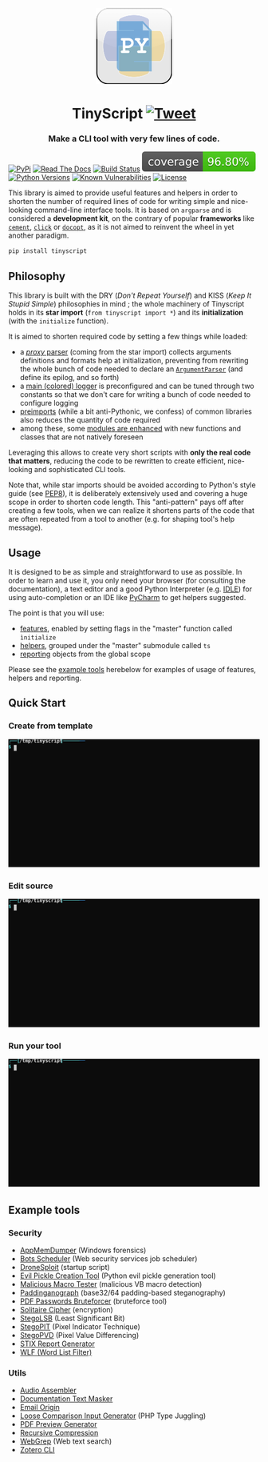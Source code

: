 <p align="center" id="top"><img src="https://github.com/dhondta/python-tinyscript/raw/main/docs/pages/img/logo.png"></p>
<h1 align="center">TinyScript <a href="https://twitter.com/intent/tweet?text=TinyScript%20-%20Devkit%20for%20quickly%20building%20CLI%20tools%20with%20Python.%0D%0APython%20library%20with%20many%20features%20for%20writing%20short,%20simple%20and%20nice-looking%20CLI%20tools.%0D%0Ahttps%3a%2f%2fgithub%2ecom%2fdhondta%2fpython-tinyscript%0D%0A&hashtags=python,programming,devkit,console,cli,tools,ctftools"><img src="https://img.shields.io/badge/Tweet--lightgrey?logo=twitter&style=social" alt="Tweet" height="20"/></a></h1>
<h3 align="center">Make a CLI tool with very few lines of code.</h3>

[![PyPi](https://img.shields.io/pypi/v/tinyscript.svg)](https://pypi.python.org/pypi/tinyscript/)
[![Read The Docs](https://readthedocs.org/projects/python-tinyscript/badge/?version=latest)](https://python-tinyscript.readthedocs.io/en/latest/?badge=latest)
[![Build Status](https://github.com/dhondta/python-tinyscript/actions/workflows/python-package.yml/badge.svg)](https://github.com/dhondta/python-tinyscript/actions/workflows/python-package.yml)
[![Coverage Status](https://raw.githubusercontent.com/dhondta/python-tinyscript/main/docs/coverage.svg)](#)
[![Python Versions](https://img.shields.io/pypi/pyversions/tinyscript.svg)](https://pypi.python.org/pypi/tinyscript/)
[![Known Vulnerabilities](https://snyk.io/test/github/dhondta/python-tinyscript/badge.svg?targetFile=requirements.txt)](https://snyk.io/test/github/dhondta/python-tinyscript?targetFile=requirements.txt)
[![License](https://img.shields.io/pypi/l/tinyscript.svg)](https://pypi.python.org/pypi/tinyscript/)

This library is aimed to provide useful features and helpers in order to shorten the number of required lines of code for writing simple and nice-looking command-line interface tools. It is based on `argparse` and is considered a **development kit**, on the contrary of popular **frameworks** like [`cement`](https://builtoncement.com/), [`click`](https://click.palletsprojects.com) or [`docopt`](http://docopt.org), as it is not aimed to reinvent the wheel in yet another paradigm.

```sh
pip install tinyscript
```

## Philosophy

This library is built with the DRY (*Don't Repeat Yourself*) and KISS (*Keep It Stupid Simple*) philosophies in mind ; the whole machinery of Tinyscript holds in its **star import** (`from tinyscript import *`) and its **initialization** (with the `initialize` function).

It is aimed to shorten required code by setting a few things while loaded:
- a [*proxy* parser](https://python-tinyscript.readthedocs.io/en/latest/internals.html#proxy-parser) (coming from the star import) collects arguments definitions and formats help at initialization, preventing from rewriting the whole bunch of code needed to declare an [`ArgumentParser`](https://docs.python.org/3/library/argparse.html#example) (and define its epilog, and so forth)
- a [main (colored) logger](https://python-tinyscript.readthedocs.io/en/latest/internals.html#pre-configured-colored-logger) is preconfigured and can be tuned through two constants so that we don't care for writing a bunch of code needed to configure logging
- [preimports](https://python-tinyscript.readthedocs.io/en/latest/internals.html#pre-imports) (while a bit anti-Pythonic, we confess) of common libraries also reduces the quantity of code required
- among these, some [modules are enhanced](https://python-tinyscript.readthedocs.io/en/latest/enhancements.html) with new functions and classes that are not natively foreseen

Leveraging this allows to create very short scripts with **only the real code that matters**, reducing the code to be rewritten to create efficient, nice-looking and sophisticated CLI tools.

Note that, while star imports should be avoided according to Python's style guide (see [PEP8](https://pep8.org/#imports)), it is deliberately extensively used and covering a huge scope in order to shorten code length. This "anti-pattern" pays off after creating a few tools, when we can realize it shortens parts of the code that are often repeated from a tool to another (e.g. for shaping tool's help message).

## Usage

It is designed to be as simple and straightforward to use as possible. In order to learn and use it, you only need your browser (for consulting the documentation), a text editor and a good Python Interpreter (e.g. [IDLE](https://docs.python.org/3/library/idle.html)) for using auto-completion or an IDE like [PyCharm](https://www.jetbrains.com/pycharm/) to get helpers suggested.

The point is that you will use:
- [features](https://python-tinyscript.readthedocs.io/en/latest/utility.html), enabled by setting flags in the "master" function called `ìnitialize`
- [helpers](https://python-tinyscript.readthedocs.io/en/latest/helpers.html), grouped under the "master" submodule called `ts`
- [reporting](https://python-tinyscript.readthedocs.io/en/latest/reporting.html) objects from the global scope

Please see the [example tools](#example-tools) herebelow for examples of usage of features, helpers and reporting.

## Quick Start

### Create from template

<p align="center"><img src="https://raw.githubusercontent.com/dhondta/python-tinyscript/main/docs/pages/demos/create.svg"></p>

### Edit source

<p align="center"><img src="https://raw.githubusercontent.com/dhondta/python-tinyscript/main/docs/pages/demos/edit.svg"></p>

### Run your tool

<p align="center"><img src="https://raw.githubusercontent.com/dhondta/python-tinyscript/main/docs/pages/demos/run.svg"></p>

## Example tools

### Security

- [AppMemDumper](https://github.com/dhondta/AppmemDumper) (Windows forensics)
- [Bots Scheduler](https://github.com/dhondta/bots-scheduler) (Web security services job scheduler)
- [DroneSploit](https://github.com/dhondta/dronesploit) (startup script)
- [Evil Pickle Creation Tool](https://gist.github.com/dhondta/0224d42a6f9dde00247ff8646f4e89aa) (Python evil pickle generation tool)
- [Malicious Macro Tester](https://github.com/dhondta/malicious-macro-tester) (malicious VB macro detection)
- [Paddinganograph](https://gist.github.com/dhondta/90a07d9d106775b0cd29bb51ffe15954) (base32/64 padding-based steganography)
- [PDF Passwords Bruteforcer](https://gist.github.com/dhondta/efe84a92e4dfae3b6c14932c73ab2577) (bruteforce tool)
- [Solitaire Cipher](https://gist.github.com/dhondta/1858f406fc55e5e5d440ff26432ad0a4) (encryption)
- [StegoLSB](https://gist.github.com/dhondta/d2151c82dcd9a610a7380df1c6a0272c) (Least Significant Bit)
- [StegoPIT](https://gist.github.com/dhondta/30abb35bb8ee86109d17437b11a1477a) (Pixel Indicator Technique)
- [StegoPVD](https://gist.github.com/dhondta/feaf4f5fb3ed8d1eb7515abe8cde4880) (Pixel Value Differencing)
- [STIX Report Generator](https://gist.github.com/dhondta/ca5fb748957b1ec6f13418ac41c94d5b)
- [WLF (Word List Filter)](https://gist.github.com/dhondta/82a7919f8aafc1393c37c2d0f06b77e8)

### Utils

- [Audio Assembler](https://gist.github.com/dhondta/8b3c7d95b056cae3505df853a098fc4f)
- [Documentation Text Masker](https://gist.github.com/dhondta/5cae9533240471eac155bd51593af2e0)
- [Email Origin](https://gist.github.com/dhondta/9a8027062ff770b2aa5d8422ddd78b57)
- [Loose Comparison Input Generator](https://gist.github.com/dhondta/8937374f087f708c608bcacac431969f) (PHP Type Juggling)
- [PDF Preview Generator](https://gist.github.com/dhondta/f57dfde304905644ca5c43e48c249125)
- [Recursive Compression](https://github.com/dhondta/recursive-compression)
- [WebGrep](https://github.com/dhondta/webgrep) (Web text search)
- [Zotero CLI](https://github.com/dhondta/zotero-cli)


